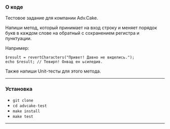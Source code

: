 ### О коде

Тестовое задание для компании Adv.Cake.

Напиши метод, который принимает на вход строку и меняет порядок букв в каждом слове на обратный с сохранением регистра и пунктуации.

Например:
```
$result = revertCharacters("Привет! Давно не виделись.");
echo $result; // Тевирп! Онвад ен ьсиледив.
```

Также напиши Unit-тесты для этого метода.

---

### Установка

* `git clone`
* `cd advcake-test`
* `make install`
* `make test`

---


